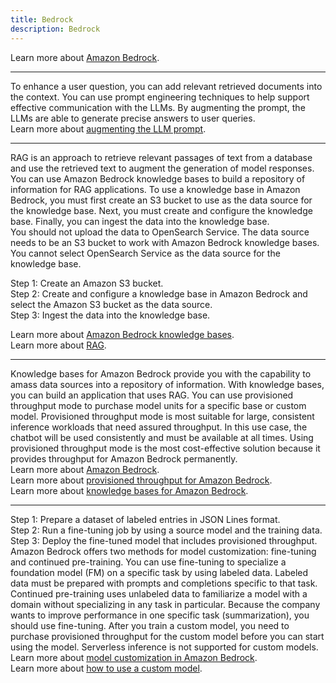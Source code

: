 ```yaml
---
title: Bedrock
description: Bedrock
---
```


Learn more about [Amazon Bedrock](https://docs.aws.amazon.com/bedrock/latest/userguide/what-is-bedrock.html).

---

To enhance a user question, you can add relevant retrieved documents into the context. You can use prompt engineering techniques to help support effective communication with the LLMs. By augmenting the prompt, the LLMs are able to generate precise answers to user queries.  
Learn more about [augmenting the LLM prompt](https://aws.amazon.com/what-is/retrieval-augmented-generation/).

---

RAG is an approach to retrieve relevant passages of text from a database and use the retrieved text to augment the generation of model responses. You can use Amazon Bedrock knowledge bases to build a repository of information for RAG applications. To use a knowledge base in Amazon Bedrock, you must first create an S3 bucket to use as the data source for the knowledge base. Next, you must create and configure the knowledge base. Finally, you can ingest the data into the knowledge base.  
You should not upload the data to OpenSearch Service. The data source needs to be an S3 bucket to work with Amazon Bedrock knowledge bases. You cannot select OpenSearch Service as the data source for the knowledge base.  

Step 1: Create an Amazon S3 bucket.  
Step 2: Create and configure a knowledge base in Amazon Bedrock and select the Amazon S3 bucket as the data source.  
Step 3: Ingest the data into the knowledge base.

Learn more about [Amazon Bedrock knowledge bases](https://docs.aws.amazon.com/bedrock/latest/userguide/knowledge-base.html).  
Learn more about [RAG](https://aws.amazon.com/what-is/retrieval-augmented-generation/).

---

Knowledge bases for Amazon Bedrock provide you with the capability to amass data sources into a repository of information. With knowledge bases, you can build an application that uses RAG. You can use provisioned throughput mode to purchase model units for a specific base or custom model. Provisioned throughput mode is most suitable for large, consistent inference workloads that need assured throughput. In this use case, the chatbot will be used consistently and must be available at all times. Using provisioned throughput mode is the most cost-effective solution because it provides throughput for Amazon Bedrock permanently.  
Learn more about [Amazon Bedrock](https://docs.aws.amazon.com/bedrock/latest/userguide/what-is-bedrock.html).  
Learn more about [provisioned throughput for Amazon Bedrock](https://docs.aws.amazon.com/bedrock/latest/userguide/prov-throughput.html).  
Learn more about [knowledge bases for Amazon Bedrock](https://docs.aws.amazon.com/bedrock/latest/userguide/knowledge-base.html).  

---

Step 1: Prepare a dataset of labeled entries in JSON Lines format.  
Step 2: Run a fine-tuning job by using a source model and the training data.  
Step 3: Deploy the fine-tuned model that includes provisioned throughput.  
Amazon Bedrock offers two methods for model customization: fine-tuning and continued pre-training. You can use fine-tuning to specialize a foundation model (FM) on a specific task by using labeled data. Labeled data must be prepared with prompts and completions specific to that task. Continued pre-training uses unlabeled data to familiarize a model with a domain without specializing in any task in particular. Because the company wants to improve performance in one specific task (summarization), you should use fine-tuning. After you train a custom model, you need to purchase provisioned throughput for the custom model before you can start using the model. Serverless inference is not supported for custom models.  
Learn more about [model customization in Amazon Bedrock](https://docs.aws.amazon.com/bedrock/latest/userguide/custom-models.html).  
Learn more about [how to use a custom model](https://docs.aws.amazon.com/bedrock/latest/userguide/model-customization-use.html). 